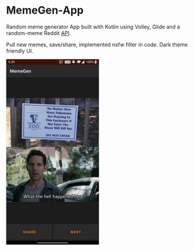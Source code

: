 # MemeGen-App
Random meme generator App built with Kotlin using Volley, Glide and a random-meme Reddit [API](https://github.com/D3vd/Meme_Api). 

Pull new memes, save/share, implemented nsfw filter in code.
Dark theme friendly UI.

<img src="readme/first.jpg" height=500px width=250px>
